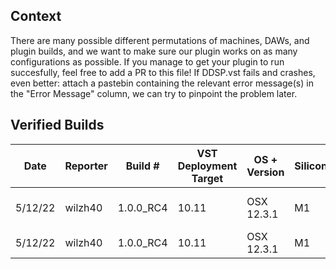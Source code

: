## Context
There are many possible different permutations of machines, DAWs, and plugin builds, and we want to make sure our plugin works on as many configurations as possible.
If you manage to get your plugin to run succesfully, feel free to add a PR to this file! If DDSP.vst fails and crashes, even better: attach a pastebin containing the relevant error message(s) in the "Error Message" column, we can try to pinpoint the problem later. 

## Verified Builds

| Date    | Reporter | Build #   | VST Deployment Target | OS + Version | Silicon | DAW + Version    | Successful Load | Error Message |
|---------|----------|-----------|-------------------|--------------|---------|------------------|-----------------|---------------|
| 5/12/22 | wilzh40  | 1.0.0_RC4 | 10.11             | OSX 12.3.1   | M1      | FL Studio 20.9.0 | Y               | N/A           |
| 5/12/22 | wilzh40  | 1.0.0_RC4 | 10.11             | OSX 12.3.1   | M1      | Ableton 11.1.1   | Y               | N/A           |
